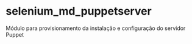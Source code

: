 # selenium_md_puppetserver
Módulo para provisionamento da instalação e configuração do servidor Puppet
